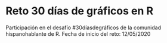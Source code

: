 # Reto 30 días de gráficos en R
Participación en el desafío #30díasdegráficos de la comunidad hispanohablante de R.
Fecha de inicio del reto: 12/05/2020
